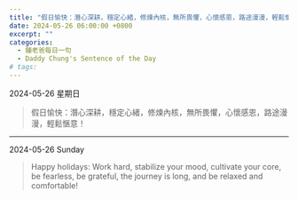 ```yaml
---
title: "假日愉快：潛心深耕，穩定心緒，修煉內核，無所畏懼，心懷感恩，路途漫漫，輕鬆愜意！ <br> Happy holidays: Work hard, stabilize your mood, cultivate your core, be fearless, be grateful, the journey is long, and be relaxed and comfortable!"
date: 2024-05-26 06:00:00 +0800
excerpt: ""
categories:
  - 鍾老爸每日一句
  - Daddy Chung's Sentence of the Day
# tags:
---
```


2024-05-26 星期日

> 假日愉快：潛心深耕，穩定心緒，修煉內核，無所畏懼，心懷感恩，路途漫漫，輕鬆愜意！

---

2024-05-26 Sunday

> Happy holidays: Work hard, stabilize your mood, cultivate your core, be fearless, be grateful, the journey is long, and be relaxed and comfortable!
